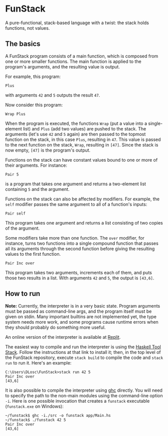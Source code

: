 # FunStack

A pure-functional, stack-based language with a twist: the stack holds functions, not values.

## The basics

A FunStack program consists of a main function, which is composed from one or more smaller functions. The main function is applied to the program's arguments, and the resulting value is output.

For example, this program:

    Plus

with arguments `42` and `5` outputs the result `47`.

Now consider this program:

    Wrap Plus

When the program is executed, the functions `Wrap` (put a value into a single-element list) and `Plus` (add two values) are pushed to the stack. The arguments (let's use `42` and `5` again) are then passed to the topmost function on the stack, in this case `Plus`, resulting in `47`. This value is passed to the next function on the stack, `Wrap`, resulting in `[47]`. Since the stack is now empty, `[47]` is the program's output.

Functions on the stack can have constant values bound to one or more of their arguments. For instance:

    Pair 5

is a program that takes one argument and returns a two-element list containing `5` and the argument.

Functions on the stack can also be affected by modifiers. For example, the `self` modifier passes the same argument to all of a function's inputs:

    Pair self

This program takes one argument and returns a list consisting of two copies of the argument.

Some modifiers take more than one function. The `over` modifier, for instance, turns two functions into a single compound function that passes all its arguments through the second function before giving the resulting values to the first function.

    Pair Inc over

This program takes two arguments, increments each of them, and puts those two results in a list. With arguments `42` and `5`, the output is `[43,6]`.

## How to run

**Note:** Currently, the interpreter is in a very basic state. Program arguments must be passed as command-line args, and the program itself must be given on stdin. Many important builtins are not implemented yet, the type system needs more work, and some programs cause runtime errors when they should probably do something more useful.

An online version of the interpreter is available at [Replit](https://replit.com/@dloscutoff/funstack).

The easiest way to compile and run the interpreter is using the [Haskell Tool Stack](https://docs.haskellstack.org/en/stable/). Follow the instructions at that link to install it; then, in the top level of the FunStack repository, execute `stack build` to compile the code and `stack run` to run it. Here's an example:

    C:\Users\DLosc\FunStack>stack run 42 5
    Pair Inc over
    [43,6]

It is also possible to compile the interpreter using [ghc](https://www.haskell.org/ghc/) directly. You will need to specify the path to the non-main modules using the command-line option `-i`. Here is one possible invocation that creates a `funstack` executable (`funstack.exe` on Windows):

    ~/funstack$ ghc -i./src -o funstack app/Main.hs
    ~/funstack$ ./funstack 42 5
    Pair Inc over
    [43,6]
